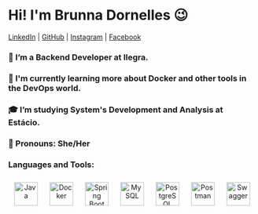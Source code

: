 # Hi! I'm Brunna Dornelles 😉
[LinkedIn](seu-link-do-LinkedIn) | [GitHub](seu-link-do-GitHub) | [Instagram](seu-link-do-Instagram) | [Facebook](seu-link-do-Facebook)

### 🎲 I’m a Backend Developer at Ilegra.
### 🌱 I'm currently learning more about Docker and other tools in the DevOps world.
### 🎓 I’m studying System's Development and Analysis at Estácio.
### 🙋 Pronouns: She/Her

### Languages and Tools:

<div align="center">
  <div style="display: inline-block; margin: 10px;">
    <img src="https://img.icons8.com/color/48/000000/java-duke-logo.png" alt="Java" width="48"/>
  </div>
  <div style="display: inline-block; margin: 10px;">
    <img src="https://img.icons8.com/color/48/000000/docker.png" alt="Docker" width="48"/>
  </div>
  <div style="display: inline-block; margin: 10px;">
    <img src="https://img.icons8.com/color/48/000000/spring-logo.png" alt="Spring Boot" width="48"/>
  </div>
  <div style="display: inline-block; margin: 10px;">
    <img src="https://img.icons8.com/color/48/000000/mysql.png" alt="MySQL" width="48"/>
  </div>
  <div style="display: inline-block; margin: 10px;">
    <img src="https://img.icons8.com/color/48/000000/postgresql.png" alt="PostgreSQL" width="48"/>
  </div>
  <div style="display: inline-block; margin: 10px;">
    <img src="https://img.icons8.com/color/48/000000/postman-api.png" alt="Postman" width="48"/>
  </div>
  <div style="display: inline-block; margin: 10px;">
    <img src="https://img.icons8.com/color/48/000000/swagger.png" alt="Swagger" width="48"/>
  </div>
</div>
